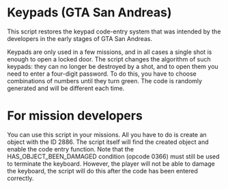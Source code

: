 # Keypads (GTA San Andreas)
This script restores the keypad code-entry system that was intended by the developers in the early stages of GTA San Andreas.

Keypads are only used in a few missions, and in all cases a single shot is enough to open a locked door. The script changes the algorithm of such keypads: they can no longer be destroyed by a shot, and to open them you need to enter a four-digit password. To do this, you have to choose combinations of numbers until they turn green. The code is randomly generated and will be different each time.

# For mission developers

You can use this script in your missions. All you have to do is create an object with the ID 2886. The script itself will find the created object and enable the code entry function. Note that the HAS_OBJECT_BEEN_DAMAGED condition (opcode 0366) must still be used to terminate the keyboard. However, the player will not be able to damage the keyboard, the script will do this after the code has been entered correctly.
